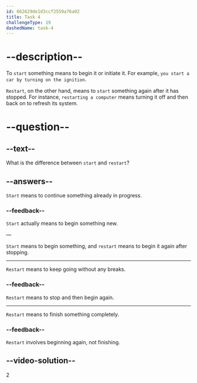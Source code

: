 ```yaml
---
id: 662629de1d3ccf2559a76a02
title: Task 4
challengeType: 19
dashedName: task-4
---
```


# --description--

To `start` something means to begin it or initiate it. For example, `you start a car by turning on the ignition`.

`Restart`, on the other hand, means to `start` something again after it has stopped. For instance, `restarting a computer` means turning it off and then back on to refresh its system.

# --question--

## --text--

What is the difference between `start` and `restart`?

## --answers--

`Start` means to continue something already in progress.

### --feedback--

`Start` actually means to begin something new.

—

`Start` means to begin something, and `restart` means to begin it again after stopping.

---

`Restart` means to keep going without any breaks.

### --feedback--

`Restart` means to stop and then begin again.

---

`Restart` means to finish something completely.

### --feedback--

`Restart` involves beginning again, not finishing.

## --video-solution--

2
